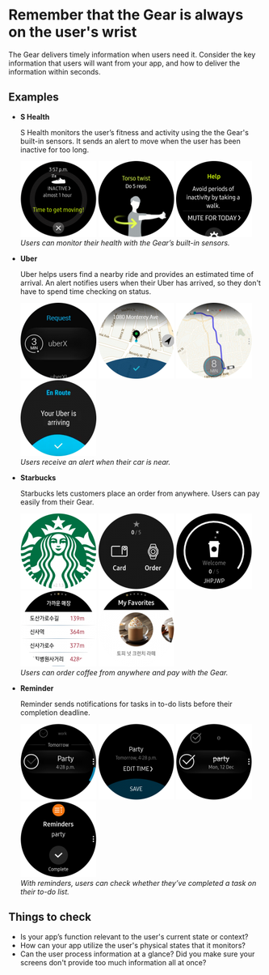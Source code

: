 # Remember that the Gear is always on the user's wrist



The Gear delivers timely information when users need it. Consider the key information that users will want from your app, and how to deliver the information within seconds.

## Examples


-   **S Health**

    S Health monitors the user’s fitness and activity using the the Gear's built-in sensors. It sends an alert to move when the user has been inactive for too long.

    ![](media/bestpractice_shealth_1-150x150.png) ![](media/bestpractice_shealth_2-150x150.png) ![](media/bestpractice_shealth_3-150x150.png)  
    *Users can monitor their health with the Gear’s built-in sensors.*

-   **Uber**

    Uber helps users find a nearby ride and provides an estimated time of arrival. An alert notifies users when their Uber has arrived, so they don't have to spend time checking on status.

    ![](media/bestpractice_uber_1-150x150.png) ![](media/bestpractice_uber_2-150x150.png) ![](media/bestpractice_uber_3-150x150.png) ![](media/bestpractice_uber_4-150x150.png)  
    *Users receive an alert when their car is near.*

-   **Starbucks**

    Starbucks lets customers place an order from anywhere. Users can pay easily from their Gear.

    ![](media/bestpractice_starbucksr_1-150x150.png) ![](media/bestpractice_starbucksr_2-150x150.png) ![](media/bestpractice_starbucksr_3-150x150.png) ![](media/bestpractice_starbucksr_4-150x150.png) ![](media/bestpractice_starbucksr_5-150x150.png)  
    *Users can order coffee from anywhere and pay with the Gear.*

-   **Reminder**

    Reminder sends notifications for tasks in to-do lists before their completion deadline.

    ![](media/bestpractice_reminder_1-150x150.png) ![](media/bestpractice_reminder_2-150x150.png) ![](media/bestpractice_reminder_3-150x150.png) ![](media/bestpractice_reminder_4-150x150.png)  
    *With reminders, users can check whether they’ve completed a task on their to-do list.*

## Things to check

-   Is your app’s function relevant to the user's current state or context?
-   How can your app utilize the user's physical states that it monitors?
-   Can the user process information at a glance? Did you make sure your screens don't provide too much information all at once?
